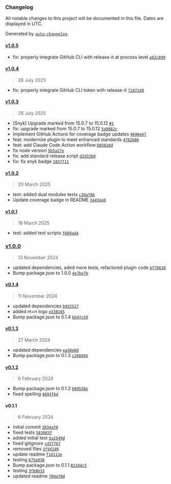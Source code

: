 ### Changelog

All notable changes to this project will be documented in this file. Dates are displayed in UTC.

Generated by [`auto-changelog`](https://github.com/CookPete/auto-changelog).

#### [v1.0.5](https://github.com/wernerglinka/metalsmith-mdn/compare/v1.0.4...v1.0.5)

- fix: properly integrate GitHub CLI with release-it at process level [`a82c099`](https://github.com/wernerglinka/metalsmith-mdn/commit/a82c09920a1a9510ac8d122ed1b65343dbdfa4c9)

#### [v1.0.4](https://github.com/wernerglinka/metalsmith-mdn/compare/v1.0.3...v1.0.4)

> 28 July 2025

- fix: properly integrate GitHub CLI token with release-it [`7247149`](https://github.com/wernerglinka/metalsmith-mdn/commit/7247149152daffcb919a45729cd19fd52729a15f)

#### [v1.0.3](https://github.com/wernerglinka/metalsmith-mdn/compare/v1.0.2...v1.0.3)

> 28 July 2025

- [Snyk] Upgrade marked from 15.0.7 to 15.0.12 [`#1`](https://github.com/wernerglinka/metalsmith-mdn/pull/1)
- fix: upgrade marked from 15.0.7 to 15.0.12 [`5a9882c`](https://github.com/wernerglinka/metalsmith-mdn/commit/5a9882c42f332e559d9cf243882ffbcac59eeeac)
- Implement GitHub Actions for coverage badge updates [`9690e67`](https://github.com/wernerglinka/metalsmith-mdn/commit/9690e67671c4d14a40cc83e24e59db81dc6207fb)
- feat: modernize plugin to meet enhanced standards [`4f62b06`](https://github.com/wernerglinka/metalsmith-mdn/commit/4f62b061211c8694d07c995840f13c1e9dd6a3c7)
- feat: add Claude Code Action workflow [`685026d`](https://github.com/wernerglinka/metalsmith-mdn/commit/685026d9d3a2fc3b2e260e728f01e9794a6fa856)
- fix node version [`5b5a27e`](https://github.com/wernerglinka/metalsmith-mdn/commit/5b5a27e93b561067be5a256d91c0938aea36979f)
- fix: add standard release script [`d2d33b9`](https://github.com/wernerglinka/metalsmith-mdn/commit/d2d33b9cade85163bc19e9a2a4d9f2748249dc83)
- fix: fix snyk badge [`1837711`](https://github.com/wernerglinka/metalsmith-mdn/commit/1837711875ac369e6f1f7a8517347e9a98291e5d)

#### [v1.0.2](https://github.com/wernerglinka/metalsmith-mdn/compare/v1.0.1...v1.0.2)

> 20 March 2025

- test: added dual modules tests [`c3daf8b`](https://github.com/wernerglinka/metalsmith-mdn/commit/c3daf8b49f65b0b98e95767a991d7ec4f215cdf2)
- Update coverage badge in README [`3443ee0`](https://github.com/wernerglinka/metalsmith-mdn/commit/3443ee036694fcaeaa95733d5dcdf29c47c5385a)

#### [v1.0.1](https://github.com/wernerglinka/metalsmith-mdn/compare/v1.0.0...v1.0.1)

> 18 March 2025

- test: added test scripts [`f689a44`](https://github.com/wernerglinka/metalsmith-mdn/commit/f689a44de3abc13cc3ccbba8acb6154ee66182d6)

### [v1.0.0](https://github.com/wernerglinka/metalsmith-mdn/compare/v0.1.4...v1.0.0)

> 13 November 2024

- updated dependencies, aded more tests, refactored plugin code [`bf78610`](https://github.com/wernerglinka/metalsmith-mdn/commit/bf78610ba672d329d43d3fe1a68bef911b694851)
- Bump package.json to 1.0.0 [`4e7be7b`](https://github.com/wernerglinka/metalsmith-mdn/commit/4e7be7b1002373d2cc23384460e0819c32059d38)

#### [v0.1.4](https://github.com/wernerglinka/metalsmith-mdn/compare/v0.1.3...v0.1.4)

> 11 November 2024

- updated dependencies [`b922527`](https://github.com/wernerglinka/metalsmith-mdn/commit/b9225276735b72c6a36003bd4ded77015f203338)
- added m+n logo [`e338185`](https://github.com/wernerglinka/metalsmith-mdn/commit/e338185d8476cca1d102f83a71a72140b584b7a3)
- Bump package.json to 0.1.4 [`bb97c59`](https://github.com/wernerglinka/metalsmith-mdn/commit/bb97c591d17ee376f213eecd57eaa5e318b8aa21)

#### [v0.1.3](https://github.com/wernerglinka/metalsmith-mdn/compare/v0.1.2...v0.1.3)

> 27 March 2024

- updated dependencies [`ea58e0d`](https://github.com/wernerglinka/metalsmith-mdn/commit/ea58e0dc3f689ad3d55cab40215589d63f306439)
- Bump package.json to 0.1.3 [`c268494`](https://github.com/wernerglinka/metalsmith-mdn/commit/c268494b1ee4582cd4f20619f9d55e50a45a79c6)

#### [v0.1.2](https://github.com/wernerglinka/metalsmith-mdn/compare/v0.1.1...v0.1.2)

> 6 February 2024

- Bump package.json to 0.1.2 [`689558e`](https://github.com/wernerglinka/metalsmith-mdn/commit/689558ef98accd9983639bc8362f86029944cfd5)
- fixed spelling [`4693f6d`](https://github.com/wernerglinka/metalsmith-mdn/commit/4693f6da986e975a57daa65046efb66f67123c45)

#### v0.1.1

> 6 February 2024

- initial commit [`3834af0`](https://github.com/wernerglinka/metalsmith-mdn/commit/3834af0c59af4d7534c2c8286e84073ddfdbe39b)
- fixed tests [`583083f`](https://github.com/wernerglinka/metalsmith-mdn/commit/583083ff79a568ab60f9a6f679d5cb1d3e4fb68b)
- added initial test [`5a2549d`](https://github.com/wernerglinka/metalsmith-mdn/commit/5a2549d95da0e423c85aea5dde0a48a9e5e7666f)
- fixed gitignore [`cd37767`](https://github.com/wernerglinka/metalsmith-mdn/commit/cd37767dd6da5a97f147117ec7c2d185e4af18d4)
- removed files [`3f9d199`](https://github.com/wernerglinka/metalsmith-mdn/commit/3f9d19977dc59a2f660863104976ebd0bef75f72)
- update readme [`f1d113e`](https://github.com/wernerglinka/metalsmith-mdn/commit/f1d113e9749e0f3ff4b629463c6c88a30c775244)
- testing [`675e038`](https://github.com/wernerglinka/metalsmith-mdn/commit/675e038eb7bb4df372ac9d671c4dcebe6016b69d)
- Bump package.json to 0.1.1 [`8218dc5`](https://github.com/wernerglinka/metalsmith-mdn/commit/8218dc547d76ed9013f9225a6b4dac0de080da43)
- testing [`3fb9b33`](https://github.com/wernerglinka/metalsmith-mdn/commit/3fb9b3378d08a357454648994b3902dc948552fa)
- updated readme [`709af0d`](https://github.com/wernerglinka/metalsmith-mdn/commit/709af0dcce6d0042e2de39ebf09ed795a0fd4644)
